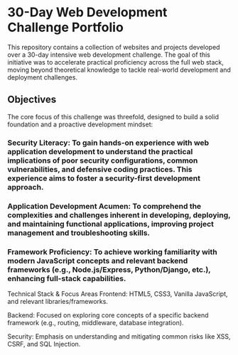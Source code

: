 # 30-Day Web Development Challenge Portfolio

This repository contains a collection of websites and projects developed over a 30-day intensive web development challenge. The goal of this initiative was to accelerate practical proficiency across the full web stack, moving beyond theoretical knowledge to tackle real-world development and deployment challenges.

## Objectives
The core focus of this challenge was threefold, designed to build a solid foundation and a proactive development mindset:

### Security Literacy: To gain hands-on experience with web application development to understand the practical implications of poor security configurations, common vulnerabilities, and defensive coding practices. This experience aims to foster a security-first development approach.

### Application Development Acumen: To comprehend the complexities and challenges inherent in developing, deploying, and maintaining functional applications, improving project management and troubleshooting skills.

### Framework Proficiency: To achieve working familiarity with modern JavaScript concepts and relevant backend frameworks (e.g., Node.js/Express, Python/Django, etc.), enhancing full-stack capabilities.

Technical Stack & Focus Areas
Frontend: HTML5, CSS3, Vanilla JavaScript, and relevant libraries/frameworks.

Backend: Focused on exploring core concepts of a specific backend framework (e.g., routing, middleware, database integration).

Security: Emphasis on understanding and mitigating common risks like XSS, CSRF, and SQL Injection.
